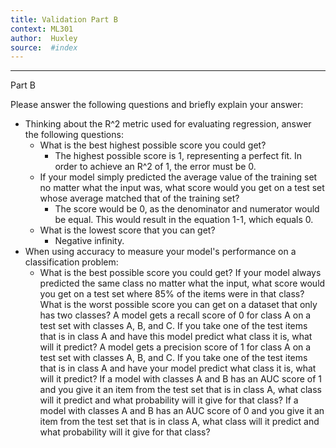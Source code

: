 ```yaml
---
title: Validation Part B
context: ML301
author:  Huxley
source:  #index
---
```


---
Part B

Please answer the following questions and briefly explain your answer:

- Thinking about the R^2 metric used for evaluating regression, answer the following questions:
	- What is the best highest possible score you could get?
		- The highest possible score is 1, representing a perfect fit. In order to achieve an R^2 of 1, the error must be 0. 
	- If your model simply predicted the average value of the training set no matter what the input was, what score would you get on a test set whose average matched that of the training set?
		- The score would be 0, as the denominator and numerator would be equal. This would result in the equation 1-1, which equals 0. 
	- What is the lowest score that you can get?
		- Negative infinity. 
- When using accuracy to measure your model's performance on a classification problem:
	- What is the best possible score you could get?
If your model always predicted the same class no matter what the input, what score would you get on a test set where 85% of the items were in that class?
What is the worst possible score you can get on a dataset that only has two classes?
A model gets a recall score of 0 for class A on a test set with classes A, B, and C. If you take one of the test items that is in class A and have this model predict what class it is, what will it predict?
A model gets a precision score of 1 for class A on a test set with classes A, B, and C. If you take one of the test items that is in class A and have your model predict what class it is, what will it predict?
If a model with classes A and B has an AUC score of 1 and you give it an item from the test set that is in class A, what class will it predict and what probability will it give for that class?
If a model with classes A and B has an AUC score of 0 and you give it an item from the test set that is in class A, what class will it predict and what probability will it give for that class?
















